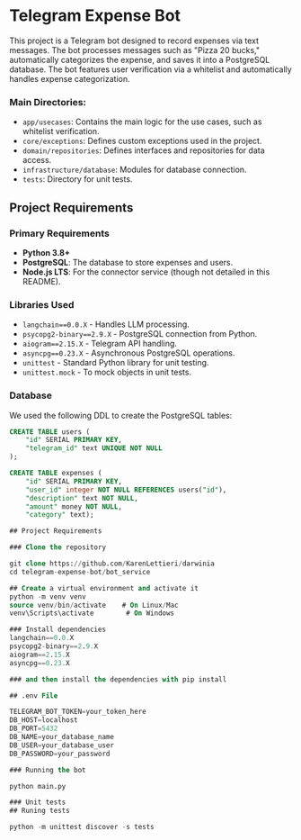 # Telegram Expense Bot

This project is a Telegram bot designed to record expenses via text messages. The bot processes messages such as "Pizza 20 bucks," automatically categorizes the expense, and saves it into a PostgreSQL database. The bot features user verification via a whitelist and automatically handles expense categorization.

### Main Directories:

- `app/usecases`: Contains the main logic for the use cases, such as whitelist verification.
- `core/exceptions`: Defines custom exceptions used in the project.
- `domain/repositories`: Defines interfaces and repositories for data access.
- `infrastructure/database`: Modules for database connection.
- `tests`: Directory for unit tests.

## Project Requirements

### Primary Requirements

- **Python 3.8+**
- **PostgreSQL**: The database to store expenses and users.
- **Node.js LTS**: For the connector service (though not detailed in this README).

### Libraries Used

- `langchain==0.0.X` - Handles LLM processing.
- `psycopg2-binary==2.9.X` - PostgreSQL connection from Python.
- `aiogram==2.15.X` - Telegram API handling.
- `asyncpg==0.23.X` - Asynchronous PostgreSQL operations.
- `unittest` - Standard Python library for unit testing.
- `unittest.mock` - To mock objects in unit tests.

### Database

We used the following DDL to create the PostgreSQL tables:

```sql
CREATE TABLE users (
    "id" SERIAL PRIMARY KEY,
    "telegram_id" text UNIQUE NOT NULL
);

CREATE TABLE expenses (
    "id" SERIAL PRIMARY KEY,
    "user_id" integer NOT NULL REFERENCES users("id"),
    "description" text NOT NULL,
    "amount" money NOT NULL,
    "category" text);

## Project Requirements

### Clone the repository

git clone https://github.com/KarenLettieri/darwinia
cd telegram-expense-bot/bot_service

## Create a virtual environment and activate it
python -m venv venv
source venv/bin/activate    # On Linux/Mac
venv\Scripts\activate        # On Windows

### Install dependencies
langchain==0.0.X
psycopg2-binary==2.9.X
aiogram==2.15.X
asyncpg==0.23.X

### and then install the dependencies with pip install

## .env File

TELEGRAM_BOT_TOKEN=your_token_here
DB_HOST=localhost
DB_PORT=5432
DB_NAME=your_database_name
DB_USER=your_database_user
DB_PASSWORD=your_password

### Running the bot

python main.py

### Unit tests
## Runing tests

python -m unittest discover -s tests


```
